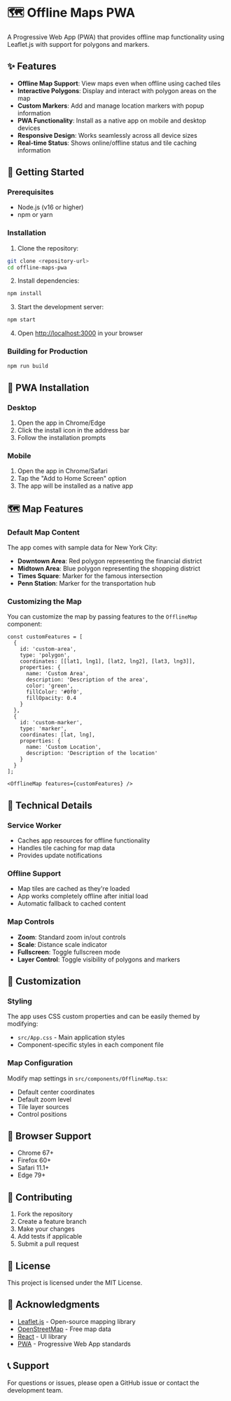 # 🗺️ Offline Maps PWA

A Progressive Web App (PWA) that provides offline map functionality using Leaflet.js with support for polygons and markers.

## ✨ Features



- **Offline Map Support**: View maps even when offline using cached tiles
- **Interactive Polygons**: Display and interact with polygon areas on the map
- **Custom Markers**: Add and manage location markers with popup information
- **PWA Functionality**: Install as a native app on mobile and desktop devices
- **Responsive Design**: Works seamlessly across all device sizes
- **Real-time Status**: Shows online/offline status and tile caching information

## 🚀 Getting Started

### Prerequisites

- Node.js (v16 or higher)
- npm or yarn

### Installation

1. Clone the repository:
```bash
git clone <repository-url>
cd offline-maps-pwa
```

2. Install dependencies:
```bash
npm install
```

3. Start the development server:
```bash
npm start
```

4. Open [http://localhost:3000](http://localhost:3000) in your browser

### Building for Production

```bash
npm run build
```

## 📱 PWA Installation

### Desktop
1. Open the app in Chrome/Edge
2. Click the install icon in the address bar
3. Follow the installation prompts

### Mobile
1. Open the app in Chrome/Safari
2. Tap the "Add to Home Screen" option
3. The app will be installed as a native app

## 🗺️ Map Features

### Default Map Content
The app comes with sample data for New York City:
- **Downtown Area**: Red polygon representing the financial district
- **Midtown Area**: Blue polygon representing the shopping district
- **Times Square**: Marker for the famous intersection
- **Penn Station**: Marker for the transportation hub

### Customizing the Map
You can customize the map by passing features to the `OfflineMap` component:

```tsx
const customFeatures = [
  {
    id: 'custom-area',
    type: 'polygon',
    coordinates: [[lat1, lng1], [lat2, lng2], [lat3, lng3]],
    properties: {
      name: 'Custom Area',
      description: 'Description of the area',
      color: 'green',
      fillColor: '#0f0',
      fillOpacity: 0.4
    }
  },
  {
    id: 'custom-marker',
    type: 'marker',
    coordinates: [lat, lng],
    properties: {
      name: 'Custom Location',
      description: 'Description of the location'
    }
  }
];

<OfflineMap features={customFeatures} />
```

## 🔧 Technical Details

### Service Worker
- Caches app resources for offline functionality
- Handles tile caching for map data
- Provides update notifications

### Offline Support
- Map tiles are cached as they're loaded
- App works completely offline after initial load
- Automatic fallback to cached content

### Map Controls
- **Zoom**: Standard zoom in/out controls
- **Scale**: Distance scale indicator
- **Fullscreen**: Toggle fullscreen mode
- **Layer Control**: Toggle visibility of polygons and markers

## 🎨 Customization

### Styling
The app uses CSS custom properties and can be easily themed by modifying:
- `src/App.css` - Main application styles
- Component-specific styles in each component file

### Map Configuration
Modify map settings in `src/components/OfflineMap.tsx`:
- Default center coordinates
- Default zoom level
- Tile layer sources
- Control positions

## 📱 Browser Support

- Chrome 67+
- Firefox 60+
- Safari 11.1+
- Edge 79+

## 🤝 Contributing

1. Fork the repository
2. Create a feature branch
3. Make your changes
4. Add tests if applicable
5. Submit a pull request

## 📄 License

This project is licensed under the MIT License.

## 🙏 Acknowledgments

- [Leaflet.js](https://leafletjs.com/) - Open-source mapping library
- [OpenStreetMap](https://www.openstreetmap.org/) - Free map data
- [React](https://reactjs.org/) - UI library
- [PWA](https://web.dev/progressive-web-apps/) - Progressive Web App standards

## 📞 Support

For questions or issues, please open a GitHub issue or contact the development team.
